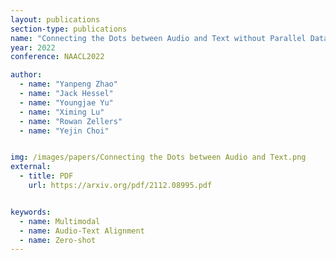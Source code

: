 ```yaml
---
layout: publications
section-type: publications
name: "Connecting the Dots between Audio and Text without Parallel Data through Visual Knowledge Transfer"
year: 2022
conference: NAACL2022

author:
  - name: "Yanpeng Zhao"
  - name: "Jack Hessel"
  - name: "Youngjae Yu"
  - name: "Ximing Lu"
  - name: "Rowan Zellers"
  - name: "Yejin Choi"


img: /images/papers/Connecting the Dots between Audio and Text.png
external:
  - title: PDF
    url: https://arxiv.org/pdf/2112.08995.pdf


keywords:
  - name: Multimodal
  - name: Audio-Text Alignment
  - name: Zero-shot
---
```



